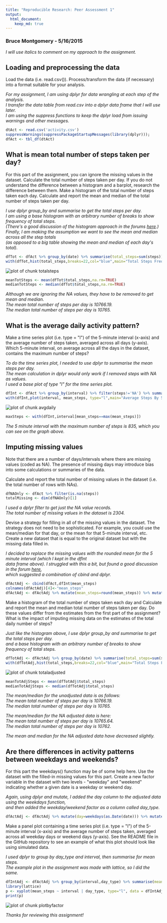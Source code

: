```yaml
---
title: "Reproducible Research: Peer Assessment 1"
output: 
  html_document:
    keep_md: true
---
```


### Bruce Montgomery - 5/16/2015

*I will use italics to comment on my approach to the assignment.*

## Loading and preprocessing the data

Load the data (i.e. read.csv()).
Process/transform the data (if necessary) into a format suitable for your analysis.

*For my assignment, I am using dplyr for data wrangling at each step of the analysis.  
I transfer the data table from read.csv into a dplyr data frame that I will use later.  
I am using the suppress functions to keep the dplyr load from issuing warnings and other messages.*


```r
dtAct <- read.csv('activity.csv')
suppressWarnings(suppressPackageStartupMessages(library(dplyr)));
dfAct <- tbl_df(dtAct)
```

## What is mean total number of steps taken per day?

For this part of the assignment, you can ignore the missing values in the dataset.
Calculate the total number of steps taken per day.
If you do not understand the difference between a histogram and a barplot, research the difference between them. Make a histogram of the total number of steps taken each day.
Calculate and report the mean and median of the total number of steps taken per day.

*I use dplyr group_by and summarise to get the total steps per day.  
I am using a base histogram with an arbitrary number of breaks to show frequency of total steps.  
(There's a good discussion of the histogram approach in the forums [here](https://class.coursera.org/repdata-014/forum/thread?thread_id=21).)  
Finally, I am making the assumption we want to see the mean and median across all the step totals  
(as opposed to a big table showing the mean and median of each day's total).*


```r
dfTot <- dfAct %>% group_by(date) %>% summarise(total_steps=sum(steps))
with(dfTot,hist(total_steps,breaks=22,col="blue",main="Total Steps Frequency",xlab="Total Steps",ylab="Frequency"))
```

![plot of chunk totalsteps](figure/totalsteps-1.png) 

```r
meanTotSteps <- mean(dfTot$total_steps,na.rm=TRUE)
medianTotSteps <- median(dfTot$total_steps,na.rm=TRUE)
```

*Although we are ignoring the NA values, they have to be removed to get mean and median.  
The mean total number of steps per day is 10766.19.  
The median total number of steps per day is 10765.*

## What is the average daily activity pattern?

Make a time series plot (i.e. type = "l") of the 5-minute interval (x-axis) and the average number of steps taken, averaged across all days (y-axis).  
Which 5-minute interval, on average across all the days in the dataset, contains the maximum number of steps?

*To do the time series plot, I needed to use dplyr to summarise the mean steps per day.  
The mean calculation in dplyr would only work if I removed steps with NA as values.  
I used a base plot of type "l" for the time series plot.*


```r
dfInt <- dfAct %>% group_by(interval) %>% filter(steps!='NA') %>% summarise(mean_steps=mean(steps))
with(dfInt,plot(interval, mean_steps, type="l",main="Average Steps By 5 Minute Interval",xlab="5 Minute Interval", ylab="Mean Steps"))
```

![plot of chunk avgdaily](figure/avgdaily-1.png) 

```r
maxSteps <- with(dfInt,interval[mean_steps==max(mean_steps)])
```
*The 5 minute interval with the maximum number of steps is 835, which you can see on the graph above.*

## Imputing missing values

Note that there are a number of days/intervals where there are missing values (coded as NA). The presence of missing days may introduce bias into some calculations or summaries of the data.

Calculate and report the total number of missing values in the dataset (i.e. the total number of rows with NAs).


```r
dfNAOnly <- dfAct %>% filter(is.na(steps))
totalMissing <- dim(dfNAOnly)[1]
```
*I used a dplyr filter to get just the NA value records.  
The total number of missing values in the dataset is 2304.*

Devise a strategy for filling in all of the missing values in the dataset. The strategy does not need to be sophisticated. For example, you could use the mean/median for that day, or the mean for that 5-minute interval, etc. Create a new dataset that is equal to the original dataset but with the missing data filled in.

*I decided to replace the missing values with the rounded mean for the 5 minute interval (which I kept in the dfInt  
data frame above).  I struggled with this a bit, but found a good discussion in the forum [here](https://class.coursera.org/repdata-014/forum/thread?thread_id=78),  
which suggested a combination of cbind and dplyr.*


```r
dfActAdj <- cbind(dfAct,dfInt$mean_steps)
colnames(dfActAdj)[4]<-"mean_steps"
dfActAdj <- dfActAdj %>% mutate(mean_steps=round(mean_steps)) %>% mutate(steps=ifelse(is.na(steps),mean_steps,steps))
```

Make a histogram of the total number of steps taken each day and Calculate and report the mean and median total number of steps taken per day. Do these values differ from the estimates from the first part of the assignment? What is the impact of imputing missing data on the estimates of the total daily number of steps?

*Just like the histogram above, I use dplyr group_by and summarise to get the total steps per day.  
and a base histogram with an arbitrary number of breaks to show frequency of total steps.*


```r
dfTotAdj <- dfActAdj %>% group_by(date) %>% summarise(total_steps=sum(steps))
with(dfTotAdj,hist(total_steps,breaks=22,col="blue",main="Total Steps Frequency (NA Adjusted)",xlab="Total Steps",ylab="Frequency"))
```

![plot of chunk totaladjusted](figure/totaladjusted-1.png) 

```r
meanTotAdjSteps <- mean(dfTotAdj$total_steps)
medianTotAdjSteps <- median(dfTotAdj$total_steps)
```
*The mean/median for the unadjusted data is as follows:    
The mean total number of steps per day is 10766.19.  
The median total number of steps per day is 10765.* 

*The mean/median for the NA adjusted data is here:  
The mean total number of steps per day is 10765.64.  
The median total number of steps per day is 10762.*

*The mean and median for the NA adjusted data have decreased slightly.*

## Are there differences in activity patterns between weekdays and weekends?

For this part the weekdays() function may be of some help here. Use the dataset with the filled-in missing values for this part.
Create a new factor variable in the dataset with two levels - "weekday" and "weekend" indicating whether a given date is a weekday or weekend day.

*Again, using dplyr and mutate, I added the day column to the adjusted data using the weekdays function,  
and then added the weekday/weekend factor as a column called day_type.*


```r
dfActAdj <- dfActAdj %>% mutate(day=weekdays(as.Date(date))) %>% mutate(day_type=ifelse(day %in% c("Saturday","Sunday"),"weekend","weekday"))
```

Make a panel plot containing a time series plot (i.e. type = "l") of the 5-minute interval (x-axis) and the average number of steps taken, averaged across all weekday days or weekend days (y-axis). See the README file in the GitHub repository to see an example of what this plot should look like using simulated data.

*I used dplyr to group by day_type and interval, then summarise for mean steps.  
The example plot in the assignment was made with lattice, so I did the same.*


```r
dfIntAdj <- dfActAdj %>% group_by(interval,day_type) %>% summarise(mean_steps=mean(steps))
library(lattice)
p <- xyplot(mean_steps ~ interval | day_type, type="l", data = dfIntAdj, layout = c(1,2), main="Average Steps per 5 Minute Interval: Weekend vs. Weekday", xlab="5 Minute Interval", ylab="Mean Steps")
print(p)
```

![plot of chunk plotbyfactor](figure/plotbyfactor-1.png) 

*Thanks for reviewing this assignment!*
